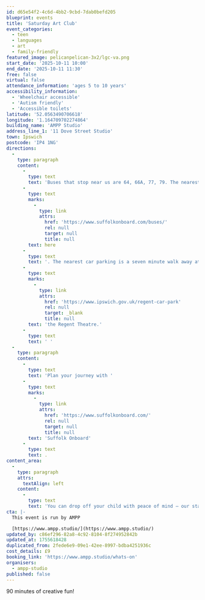 ```yaml
---
id: d65e54f2-4c6d-4bb2-9cbd-7dab0befd205
blueprint: events
title: 'Saturday Art Club'
event_categories:
  - teen
  - languages
  - art
  - family-friendly
featured_image: pelicanpelican-3x2/lgc-va.png
start_date: '2025-10-11 10:00'
end_date: '2025-10-11 11:30'
free: false
virtual: false
attendance_information: 'ages 5 to 10 years'
accessibility_information:
  - 'Wheelchair accessible'
  - 'Autism friendly'
  - 'Accessible toilets'
latitude: '52.0563490706618'
longitude: '1.164709702274864'
building_name: 'AMPP Studio'
address_line_1: '11 Dove Street Studio'
town: Ipswich
postcode: 'IP4 1NG'
directions:
  -
    type: paragraph
    content:
      -
        type: text
        text: 'Buses that stop near us are 64, 66A, 77, 79. The nearest bus stop is one minute walk away, see the latest bus timetables '
      -
        type: text
        marks:
          -
            type: link
            attrs:
              href: 'https://www.suffolkonboard.com/buses/'
              rel: null
              target: null
              title: null
        text: here
      -
        type: text
        text: '. The nearest car parking is a seven minute walk away at '
      -
        type: text
        marks:
          -
            type: link
            attrs:
              href: 'https://www.ipswich.gov.uk/regent-car-park'
              rel: null
              target: _blank
              title: null
        text: 'the Regent Theatre.'
      -
        type: text
        text: ' '
  -
    type: paragraph
    content:
      -
        type: text
        text: 'Plan your journey with '
      -
        type: text
        marks:
          -
            type: link
            attrs:
              href: 'https://www.suffolkonboard.com/'
              rel: null
              target: null
              title: null
        text: 'Suffolk Onboard'
      -
        type: text
        text: .
content_area:
  -
    type: paragraph
    attrs:
      textAlign: left
    content:
      -
        type: text
        text: 'You can drop off your child with peace of mind – our staff are DBS checked, paediatric first aiders and have safeguarding training.'
cta: |-
  This event is run by AMPP

  [https://www.ampp.studio/](https://www.ampp.studio/)
updated_by: c86ef296-82a8-4c92-8104-8f274952842b
updated_at: 1755618428
duplicated_from: 2fede6e9-09e1-42ee-8997-bdba4251936c
cost_details: £9
booking_link: 'https://www.ampp.studio/whats-on'
organisers:
  - ampp-studio
published: false
---
```

90 minutes of creative fun!